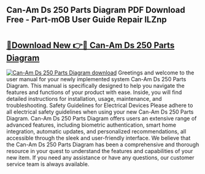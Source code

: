 ## Can-Am Ds 250 Parts Diagram PDF Download Free - Part-mOB User Guide Repair lLZnp

# <h2><a href="http://dfpgvk.blite.top/?on=Can-Am+Ds+250+Parts+Diagram">🔗Download New 👉🔴 Can-Am Ds 250 Parts Diagram</a></h2>

[![Can-Am Ds 250 Parts Diagram download](https://i.imgur.com/lujVjoI.png)](http://dfpgvk.blite.top/?on=Can-Am+Ds+250+Parts+Diagram)
Greetings and welcome to the user manual for your newly implemented system Can-Am Ds 250 Parts Diagram. This manual is specifically designed to help you navigate the features and functions of your product with ease. Inside, you will find detailed instructions for installation, usage, maintenance, and troubleshooting. Safety Guidelines for Electrical Devices Please adhere to all electrical safety guidelines when using your new Can-Am Ds 250 Parts Diagram. Can-Am Ds 250 Parts Diagram offers users an extensive range of advanced features, including biometric authentication, smart home integration, automatic updates, and personalized recommendations, all accessible through the sleek and user-friendly interface. We believe that the Can-Am Ds 250 Parts Diagram has been a comprehensive and thorough resource in your quest to understand the features and capabilities of your new item. If you need any assistance or have any questions, our customer service team is always available.
